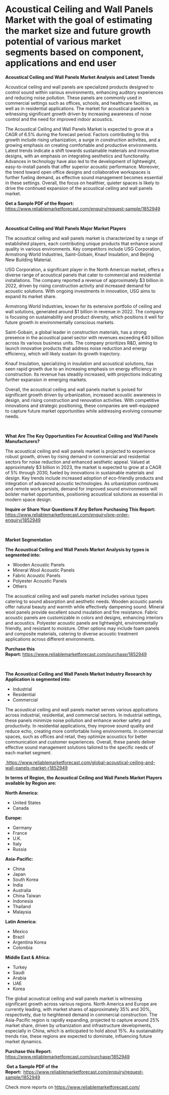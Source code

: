 <p><h1>Acoustical Ceiling and Wall Panels Market with the goal of estimating the market size and future growth potential of various market segments based on component, applications and end user</h1></p><p><strong>Acoustical Ceiling and Wall Panels Market Analysis and Latest Trends</strong></p>
<p><p>Acoustical ceiling and wall panels are specialized products designed to control sound within various environments, enhancing auditory experiences and reducing noise pollution. These panels are commonly used in commercial settings such as offices, schools, and healthcare facilities, as well as in residential applications. The market for acoustical panels is witnessing significant growth driven by increasing awareness of noise control and the need for improved indoor acoustics.</p><p>The Acoustical Ceiling and Wall Panels Market is expected to grow at a CAGR of 6.5% during the forecast period. Factors contributing to this growth include rising urbanization, a surge in construction activities, and a growing emphasis on creating comfortable and productive environments. Latest trends indicate a shift towards sustainable materials and innovative designs, with an emphasis on integrating aesthetics and functionality. Advances in technology have also led to the development of lightweight, easy-to-install panels that offer superior acoustic performance. Moreover, the trend toward open office designs and collaborative workspaces is further fueling demand, as effective sound management becomes essential in these settings. Overall, the focus on healthier, quieter spaces is likely to drive the continued expansion of the acoustical ceiling and wall panels market.</p></p>
<p><strong>Get a Sample PDF of the Report:&nbsp;</strong> <a href="https://www.reliablemarketforecast.com/enquiry/request-sample/1852949?utm_campaign=2042&utm_medium=2&utm_source=Github&utm_content=ia&utm_term=03022025&utm_id=acoustical-ceiling-and-wall-panels">https://www.reliablemarketforecast.com/enquiry/request-sample/1852949</a></p>
<p>&nbsp;</p>
<p><strong>Acoustical Ceiling and Wall Panels Major Market Players</strong></p>
<p><p>The acoustical ceiling and wall panels market is characterized by a range of established players, each contributing unique products that enhance sound quality in various environments. Key competitors include USG Corporation, Armstrong World Industries, Saint-Gobain, Knauf Insulation, and Beijing New Building Material. </p><p>USG Corporation, a significant player in the North American market, offers a diverse range of acoustical panels that cater to commercial and residential installations. The company reported a revenue of approximately $3 billion in 2022, driven by rising construction activity and increased demand for acoustic solutions. With ongoing investments in innovation, USG aims to expand its market share.</p><p>Armstrong World Industries, known for its extensive portfolio of ceiling and wall solutions, generated around $1 billion in revenue in 2022. The company is focusing on sustainability and product diversity, which positions it well for future growth in environmentally conscious markets.</p><p>Saint-Gobain, a global leader in construction materials, has a strong presence in the acoustical panel sector with revenues exceeding €40 billion across its various business units. The company prioritizes R&D, aiming to launch innovative products that address noise reduction and energy efficiency, which will likely sustain its growth trajectory.</p><p>Knauf Insulation, specializing in insulation and acoustical solutions, has seen rapid growth due to an increasing emphasis on energy efficiency in construction. Its revenue has steadily increased, with projections indicating further expansion in emerging markets.</p><p>Overall, the acoustical ceiling and wall panels market is poised for significant growth driven by urbanization, increased acoustic awareness in design, and rising construction and renovation activities. With competitive innovations and strategic positioning, these companies are well-equipped to capture future market opportunities while addressing evolving consumer needs.</p></p>
<p>&nbsp;</p>
<p><strong>What Are The Key Opportunities For Acoustical Ceiling and Wall Panels Manufacturers?</strong></p>
<p><p>The acoustical ceiling and wall panels market is projected to experience robust growth, driven by rising demand in commercial and residential sectors for noise reduction and enhanced aesthetic appeal. Valued at approximately $3 billion in 2023, the market is expected to grow at a CAGR of 5% through 2030, fueled by innovations in sustainable materials and design. Key trends include increased adoption of eco-friendly products and integration of advanced acoustic technologies. As urbanization continues and remote work persists, demand for improved sound environments will bolster market opportunities, positioning acoustical solutions as essential in modern space design.</p></p>
<p><strong>Inquire or Share Your Questions If Any Before Purchasing This Report:</strong> <a href="https://www.reliablemarketforecast.com/enquiry/pre-order-enquiry/1852949?utm_campaign=2042&utm_medium=2&utm_source=Github&utm_content=ia&utm_term=03022025&utm_id=acoustical-ceiling-and-wall-panels">https://www.reliablemarketforecast.com/enquiry/pre-order-enquiry/1852949</a></p>
<p>&nbsp;</p>
<p><strong>Market Segmentation</strong></p>
<p><strong>The Acoustical Ceiling and Wall Panels Market Analysis by types is segmented into:</strong></p>
<p><ul><li>Wooden Acoustic Panels</li><li>Mineral Wool Acoustic Panels</li><li>Fabric Acoustic Panels</li><li>Polyester Acoustic Panels</li><li>Others</li></ul></p>
<p><p>The acoustical ceiling and wall panels market includes various types catering to sound absorption and aesthetic needs. Wooden acoustic panels offer natural beauty and warmth while effectively dampening sound. Mineral wool panels provide excellent sound insulation and fire resistance. Fabric acoustic panels are customizable in colors and designs, enhancing interiors and acoustics. Polyester acoustic panels are lightweight, environmentally friendly, and resistant to moisture. Other options may include foam panels and composite materials, catering to diverse acoustic treatment applications across different environments.</p></p>
<p><strong>Purchase this Report:&nbsp;</strong><a href="https://www.reliablemarketforecast.com/purchase/1852949?utm_campaign=2042&utm_medium=2&utm_source=Github&utm_content=ia&utm_term=03022025&utm_id=acoustical-ceiling-and-wall-panels">https://www.reliablemarketforecast.com/purchase/1852949</a></p>
<p>&nbsp;</p>
<p><strong>The Acoustical Ceiling and Wall Panels Market Industry Research by Application is segmented into:</strong></p>
<p><ul><li>Industrial</li><li>Residential</li><li>Commercial</li></ul></p>
<p><p>The acoustical ceiling and wall panels market serves various applications across industrial, residential, and commercial sectors. In industrial settings, these panels minimize noise pollution and enhance worker safety and productivity. In residential applications, they improve sound quality and reduce echo, creating more comfortable living environments. In commercial spaces, such as offices and retail, they optimize acoustics for better communication and customer experiences. Overall, these panels deliver effective sound management solutions tailored to the specific needs of each market segment.</p></p>
<p><a href="https://www.reliablemarketforecast.com/global-acoustical-ceiling-and-wall-panels-market-r1852949?utm_campaign=2042&utm_medium=2&utm_source=Github&utm_content=ia&utm_term=03022025&utm_id=acoustical-ceiling-and-wall-panels">&nbsp;https://www.reliablemarketforecast.com/global-acoustical-ceiling-and-wall-panels-market-r1852949</a></p>
<p><strong>In terms of Region, the Acoustical Ceiling and Wall Panels Market Players available by Region are:</strong></p>
<p>
    <p> <strong> North America: </strong>
        <ul>
            <li>United States</li>
            <li>Canada</li>
        </ul>
        </p> 
    <p> <strong> Europe: </strong>
        <ul>
            <li>Germany</li>
            <li>France</li>
            <li>U.K.</li>
            <li>Italy</li>
            <li>Russia</li>
        </ul>
        </p> 
    <p> <strong> Asia-Pacific: </strong>
        <ul>
            <li>China</li>
            <li>Japan</li>
            <li>South Korea</li>
            <li>India</li>
            <li>Australia</li>
            <li>China Taiwan</li>
            <li>Indonesia</li>
            <li>Thailand</li>
            <li>Malaysia</li>
        </ul>
        </p> 
    <p> <strong> Latin America: </strong>
        <ul>
            <li>Mexico</li>
            <li>Brazil</li>
            <li>Argentina Korea</li>
            <li>Colombia</li>
        </ul>
        </p> 
    <p> <strong> Middle East & Africa: </strong>
        <ul>
            <li>Turkey</li>
            <li>Saudi</li>
            <li>Arabia</li>
            <li>UAE</li>
            <li>Korea</li>
        </ul>
    </p>
    </p>
<p><p>The global acoustical ceiling and wall panels market is witnessing significant growth across various regions. North America and Europe are currently leading, with market shares of approximately 35% and 30%, respectively, due to heightened demand in commercial construction. The Asia-Pacific region is rapidly expanding, projected to capture around 25% market share, driven by urbanization and infrastructure developments, especially in China, which is anticipated to hold about 15%. As sustainability trends rise, these regions are expected to dominate, influencing future market dynamics.</p></p>
<p><strong>Purchase this Report: </strong><a href="https://www.reliablemarketforecast.com/purchase/1852949?utm_campaign=2042&utm_medium=2&utm_source=Github&utm_content=ia&utm_term=03022025&utm_id=acoustical-ceiling-and-wall-panels">https://www.reliablemarketforecast.com/purchase/1852949</a></p>
<p>&nbsp;<strong>Get a Sample PDF of the Report:&nbsp;&nbsp;</strong><a href="https://www.reliablemarketforecast.com/enquiry/request-sample/1852949?utm_campaign=2042&utm_medium=2&utm_source=Github&utm_content=ia&utm_term=03022025&utm_id=acoustical-ceiling-and-wall-panels">https://www.reliablemarketforecast.com/enquiry/request-sample/1852949</a></p>
<p><strong></strong></p>
<p>Check more reports on <a href="https://www.reliablemarketforecast.com/?utm_campaign=2042&utm_medium=2&utm_source=Github&utm_content=ia&utm_term=03022025&utm_id=acoustical-ceiling-and-wall-panels">https://www.reliablemarketforecast.com/</a></p>